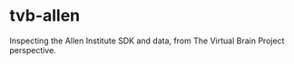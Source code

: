 # tvb-allen
Inspecting the Allen Institute SDK and data, from The Virtual Brain Project perspective.

